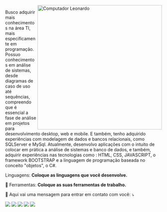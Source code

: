 <html>
  <head>
    <link rel="stylesheet" href="https://cdn.jsdelivr.net/gh/devicons/devicon@v2.14.0/devicon.min.css">
  </head>
  <body>
    

<img src="https://grupodata.com.br/wp-content/uploads/2020/06/GD_dev-sistemas.png" min-width="400px" max-width="400px" width="400px" align="right" alt="Computador Leonardo">



<p align="left"> 
Busco adquirir mais conhecimentos na área TI, mais especificamente em programação. Possuo conhecimentos em análise de sistemas, desde diagramas de caso de uso até sequências, compreendo que é essencial a fase de análise em projetos para desenvolvimento desktop, web e mobile. E também, tenho adquirido experiências com modelagem de dados e bancos relacionais, como SQLServer e MySql.
 Atualmente, desenvolvo aplicações com o intuito de colocar em prática a análise de sistemas e banco de dados, e também, adquirir experiências nas tecnologias como : HTML, CSS, JAVASCRIPT, o framework BOOTSTRAP e a linguagem de programação baseada no conceito "objetos", o C#.
</p>

 
<p align="left">
  Linguagens: <strong>Coloque as linguagens que você desenvolve.</strong>
</p>

<p align="left">
  💼 Ferramentas: <strong>Coloque as suas ferramentas de trabalho.</strong>
</p>

<p align="left">
  💌 Aqui vai uma mensagem para entrar em contato com você: ⤵️
</p>

<p align="left">
  <a href="#" alt="Gmail">
  <img src="https://img.shields.io/badge/-Gmail-FF0000?style=flat-square&labelColor=FF0000&logo=gmail&logoColor=white&link=LINK-DO-SEU-EMAIL" /></a>

  <a href="#" alt="Linkedin">
  <img src="https://img.shields.io/badge/-Linkedin-0e76a8?style=flat-square&logo=Linkedin&logoColor=white&link=LINK-DO-SEU-LINKEDIN" /></a>

  <a href="#" alt="WhatsApp">
  <img src="https://img.shields.io/badge/-WhatsApp-25d366?style=flat-square&labelColor=25d366&logo=whatsapp&logoColor=white&link=API-DO-SEU-WHATSAPP"/></a>

  <a href="#" alt="Facebook">
  <img src="https://img.shields.io/badge/-Facebook-3b5998?style=flat-square&labelColor=3b5998&logo=facebook&logoColor=white&link=LINK-DO-SEU-FACEBOOK"/></a>

  <a href="#" alt="Instagram">
  <img src="https://img.shields.io/badge/-Instagram-DF0174?style=flat-square&labelColor=DF0174&logo=instagram&logoColor=white&link=LINK-DO-SEU-INSTAGRAM"/></a>
</p>  

  </body>
  
  </html>


